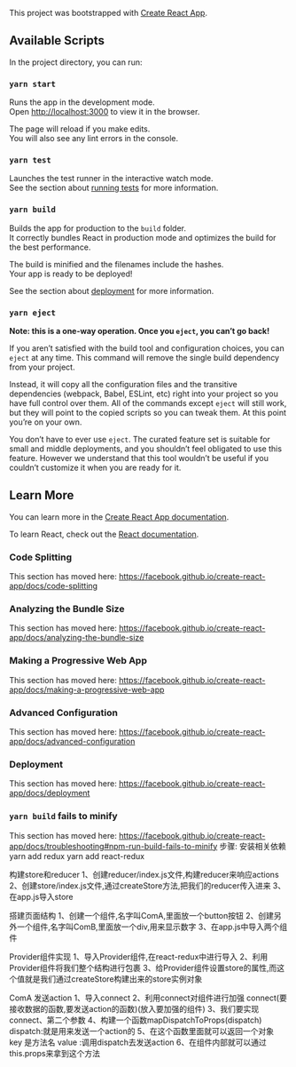 <!--
 * @Author: your name
 * @Date: 2020-05-27 21:56:14
 * @LastEditTime: 2020-05-30 12:08:52
 * @LastEditors: Please set LastEditors
 * @Description: In User Settings Edit
 * @FilePath: /redux-demo/README.md
--> 
This project was bootstrapped with [Create React App](https://github.com/facebook/create-react-app).

## Available Scripts

In the project directory, you can run:

### `yarn start`

Runs the app in the development mode.<br />
Open [http://localhost:3000](http://localhost:3000) to view it in the browser.

The page will reload if you make edits.<br />
You will also see any lint errors in the console.

### `yarn test`

Launches the test runner in the interactive watch mode.<br />
See the section about [running tests](https://facebook.github.io/create-react-app/docs/running-tests) for more information.

### `yarn build`

Builds the app for production to the `build` folder.<br />
It correctly bundles React in production mode and optimizes the build for the best performance.

The build is minified and the filenames include the hashes.<br />
Your app is ready to be deployed!

See the section about [deployment](https://facebook.github.io/create-react-app/docs/deployment) for more information.

### `yarn eject`

**Note: this is a one-way operation. Once you `eject`, you can’t go back!**

If you aren’t satisfied with the build tool and configuration choices, you can `eject` at any time. This command will remove the single build dependency from your project.

Instead, it will copy all the configuration files and the transitive dependencies (webpack, Babel, ESLint, etc) right into your project so you have full control over them. All of the commands except `eject` will still work, but they will point to the copied scripts so you can tweak them. At this point you’re on your own.

You don’t have to ever use `eject`. The curated feature set is suitable for small and middle deployments, and you shouldn’t feel obligated to use this feature. However we understand that this tool wouldn’t be useful if you couldn’t customize it when you are ready for it.

## Learn More

You can learn more in the [Create React App documentation](https://facebook.github.io/create-react-app/docs/getting-started).

To learn React, check out the [React documentation](https://reactjs.org/).

### Code Splitting

This section has moved here: https://facebook.github.io/create-react-app/docs/code-splitting

### Analyzing the Bundle Size

This section has moved here: https://facebook.github.io/create-react-app/docs/analyzing-the-bundle-size

### Making a Progressive Web App

This section has moved here: https://facebook.github.io/create-react-app/docs/making-a-progressive-web-app

### Advanced Configuration

This section has moved here: https://facebook.github.io/create-react-app/docs/advanced-configuration

### Deployment

This section has moved here: https://facebook.github.io/create-react-app/docs/deployment

### `yarn build` fails to minify

This section has moved here: https://facebook.github.io/create-react-app/docs/troubleshooting#npm-run-build-fails-to-minify
步骤:
安装相关依赖
yarn add redux
yarn add react-redux

构建store和reducer
1、创建reducer/index.js文件,构建reducer来响应actions
2、创建store/index.js文件,通过createStore方法,把我们的reducer传入进来
3、在app.js导入store

搭建页面结构
1、创建一个组件,名字叫ComA,里面放一个button按钮
2、创建另外一个组件,名字叫ComB,里面放一个div,用来显示数字
3、在app.js中导入两个组件



Provider组件实现
1、导入Provider组件,在react-redux中进行导入
2、利用Provider组件将我们整个结构进行包裹
3、给Provider组件设置store的属性,而这个值就是我们通过createStore构建出来的store实例对象


ComA 发送action
1、导入connect
2、利用connect对组件进行加强
   connect(要接收数据的函数,要发送action的函数)(放入要加强的组件)
3、我们要实现connect、第二个参数
4、构建一个函数mapDispatchToProps(dispatch)
  dispatch:就是用来发送一个action的
5、在这个函数里面就可以返回一个对象
  key 是方法名
  value :调用dispatch去发送action
6、在组件内部就可以通过this.props来拿到这个方法